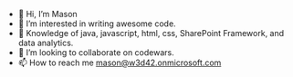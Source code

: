 - 👋 Hi, I’m Mason
- 👀 I’m interested in writing awesome code.
- 🌱 Knowledge of java, javascript, html, css, SharePoint Framework, and data analytics.
- 💞️ I’m looking to collaborate on codewars.
- 📫 How to reach me mason@w3d42.onmicrosoft.com
<!---
tuffMade/tuffMade is a ✨ special ✨ repository because its `README.md` (this file) appears on your GitHub profile.
You can click the Preview link to take a look at your changes.
--->
